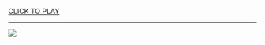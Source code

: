 
<a href="https://premium76.site?title=buffalo_bills_games&ref=13M">CLICK TO PLAY</a></h3>
<hr>

<a href="https://premium76.site?title=buffalo_bills_games&ref=13M"><img src="https://clearcache.store/games.png"></a>


